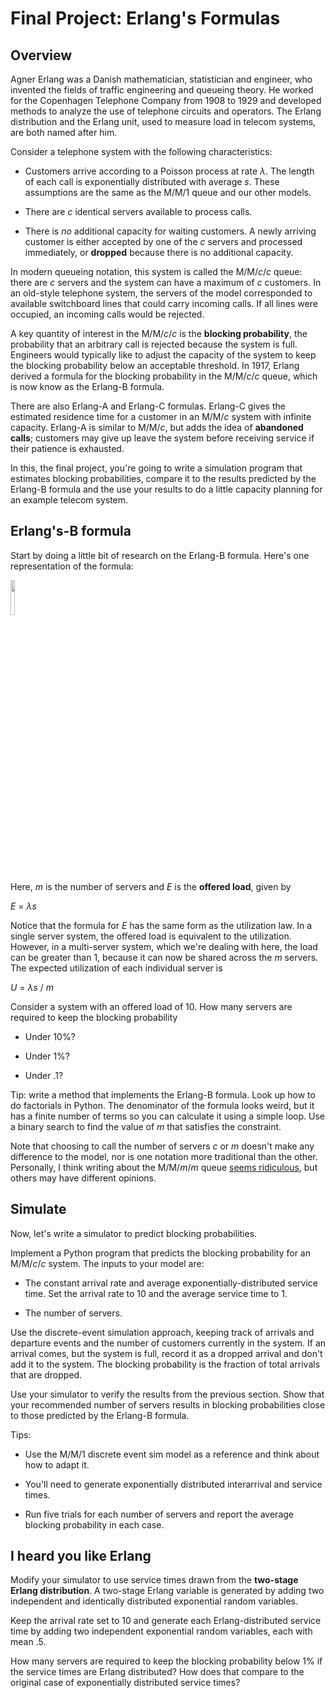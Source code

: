 # Final Project: Erlang's Formulas

## Overview

Agner Erlang was a Danish mathematician, statistician and engineer, who invented the fields of traffic engineering and queueing theory. He worked for the Copenhagen Telephone Company from 1908 to 1929 and developed methods to analyze the use of telephone circuits and operators. The Erlang distribution and the Erlang unit, used to measure load in telecom systems, are both named after him.

Consider a telephone system with the following characteristics:

- Customers arrive according to a Poisson process at rate *λ*. The length of each call is exponentially distributed with average *s*. These assumptions are the same as the M/M/1 queue and our other models.

- There are *c* identical servers available to process calls.

- There is *no* additional capacity for waiting customers. A newly arriving customer is either accepted by one of the *c* servers and processed immediately, or **dropped** because there is no additional capacity.

In modern queueing notation, this system is called the M/M/*c*/*c* queue: there are *c* servers and the system can have a maximum of *c* customers. In an old-style telephone system, the servers of the model corresponded to available switchboard lines that could carry incoming calls. If all lines were occupied, an incoming calls would be rejected.

A key quantity of interest in the M/M/*c*/*c* is the **blocking probability**, the probability that an arbitrary call is rejected because the system is full. Engineers would typically like to adjust the capacity of the system to keep the blocking probability below an acceptable threshold. In 1917, Erlang derived a formula for the blocking probability in the M/M/*c*/*c* queue, which is now know as the Erlang-B formula.

There are also Erlang-A and Erlang-C formulas. Erlang-C gives the estimated residence time for a customer in an M/M/*c* system with infinite capacity. Erlang-A is similar to M/M/*c*, but adds the idea of **abandoned calls**; customers may give up leave the system before receiving service if their patience is exhausted.

In this, the final project, you're going to write a simulation program that estimates blocking probabilities, compare it to the results predicted by the Erlang-B formula and the use your results to do a little capacity planning for an example telecom system.

## Erlang's-B formula

Start by doing a little bit of research on the Erlang-B formula. Here's one representation of the formula:

<img src="https://www.mbaskool.com/images/stories/business_concepts/erlang_b.png" width="12%" />

Here, *m* is the number of servers and *E* is the **offered load**, given by

*E* = *λs*

Notice that the formula for *E* has the same form as the utilization law. In a single server system, the offered load is equivalent to the utilization. However, in a multi-server system, which we're dealing with here, the load can be greater than 1, because it can now be shared across the *m* servers. The expected utilization of each individual server is

*U* = *λs* / *m*

Consider a system with an offered load of 10. How many servers are required to keep the blocking probability

- Under 10%?

- Under 1%?

- Under .1?

Tip: write a method that implements the Erlang-B formula. Look up how to do factorials in Python. The denominator of the formula looks weird, but it has a finite number of terms so you can calculate it using a simple loop. Use a binary search to find the value of *m* that satisfies the constraint.

Note that choosing to call the number of servers *c* or *m* doesn't make any difference to the model, nor is one notation more traditional than the other. Personally, I think writing about the M/M/*m*/*m* queue [seems ridiculous](https://www.youtube.com/watch?v=eTeg1txDv8w), but others may have different opinions.

## Simulate

Now, let's write a simulator to predict blocking probabilities. 

Implement a Python program that predicts the blocking probability for an M/M/*c*/*c* system. The inputs to your model are:

- The constant arrival rate and average exponentially-distributed service time. Set the arrival rate to 10 and the average service time to 1.

- The number of servers.

Use the discrete-event simulation approach, keeping track of arrivals and departure events and the number of customers currently in the system. If an arrival comes, but the system is full, record it as a dropped arrival and don't add it to the system. The blocking probability is the fraction of total arrivals that are dropped.

Use your simulator to verify the results from the previous section. Show that your recommended number of servers results in blocking probabilities close to those predicted by the Erlang-B formula.

Tips:

- Use the M/M/1 discrete event sim model as a reference and think about how to adapt it.

- You'll need to generate exponentially distributed interarrival and service times.

- Run five trials for each number of servers and report the average blocking probability in each case.


## I heard you like Erlang

Modify your simulator to use service times drawn from the **two-stage Erlang distribution**. A two-stage Erlang variable is generated by adding two independent and identically distributed exponential random variables.

Keep the arrival rate set to 10 and generate each Erlang-distributed service time by adding two independent exponential random variables, each with mean .5.

How many servers are required to keep the blocking probability below 1% if the service times are Erlang distributed? How does that compare to the original case of exponentially distributed service times?



